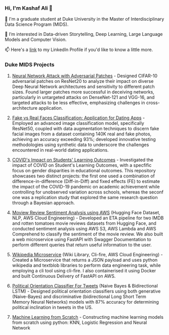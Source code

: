 ### Hi, I'm Kashaf Ali 👋


🌱 I'm a graduate student at Duke University in the Master of Interdisciplinary Data Science Program (MIDS).

💞️ I’m interested in Data-driven Storytelling, Deep Learning, Large Language Models and Computer Vision.

📫 Here's a [link](https://www.linkedin.com/in/kashafali-ka/) to my LinkedIn Profile if you'd like to know a little more. 

### Duke MIDS Projects

1. [Neural Network Attack with Adversarial Patches](https://github.com/kashafali8/Neural-Network-Attack-with-Adversarial-Patches) - Designed CIFAR-10 adversarial patches on ResNet20 to analyze their impact on diverse Deep Neural Network architectures and sensitivity to different patch sizes. Found larger patches more successful in deceiving networks, particularly in untargeted attacks on DenseNet-121 and VGG-16, and targeted attacks to be less effective, emphasizing challenges in cross-architecture application. 

2. [Fake vs Real Faces Classification: Application for Dating Apps](https://github.com/kashafali8/Fake-vs-Real-Faces-Classification) - Employed an advanced image classification model, specifically ResNet50, coupled with data augmentation techniques to discern fake facial images from a dataset containing 140K real and fake photos, achieving an accuracy exceeding 93%; developed innovative testing methodologies using synthetic data to underscore the challenges encountered in real-world dating applications.

3. [COVID's Impact on Students' Learning Outcomes](https://github.com/kashafali8/COVID-s-Impact-on-Students-Learning-Outcomes) - Investigated the impact of COVID on Student's Learning Outcomes, with a specfific focus on gender disparities in educational outcomes. This repository showcases two distinct projects: the first one used a combination of difference-in-difference (Diff-in-Diff) and fixed effects (FE) to estimate the impact of the COVID-19 pandemic on academic achievement while controlling for unobserved variation across schools, whereas the seconf one was a replication study that explored the same research question through a Bayesian approach.

4. [Moview Review Sentiment Analysis using AWS](https://github.com/kashafali8/AWS-Movie-Reviews-Sentiment-Analysis/blob/main/README.md) (Hugging Face Dataset, NLP, AWS Cloud Engineering) - Developed an ETA pipeline for two IMDB and rotten tomatoes movie reviews datasets from Hugging Face, and conducted sentiment analysis using AWS S3, AWS Lambda and AWS Comprehend to classify the sentiment of the movie review. We also built a web microservice using FastAPI with Swagger Documentation to perform different queries that return useful information to the user. 

5. [Wikipedia Microservice](https://github.com/kashafali8/Wiki_Microservice) (Wiki Library, Cli-fire, AWS Cloud Engineering) - Created a Microservice that returns a JSON payload and uses python wikipedia and textblob libraries to perform data engineering task, while employing a cli tool using cli-fire. I also containerised it using Docker and built Continuous Delivery of FastAPI on AWS.

6. [Political Orientation Classifier For Tweets](https://github.com/kashafali8/Political-Orientation-Classifier-For-Tweets) (Naive Bayes & Bidirectional LSTM) - Designed political orientation classifiers using both generative (Naive-Bayes) and discriminative (bidirectional Long Short Term Memory Neural Networks) models with 87% accuracy for determining political inclination in tweets in the US.

7. [Machine Learning from Scratch](https://github.com/kashafali8/Machine-Learning-from-Scratch) - Constructing machine learning models from scratch using python: KNN, Logistic Regression and Neural Network 
